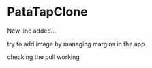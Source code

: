 # PataTapClone
New line added...

try to add image by managing margins in the app

checking the pull working
